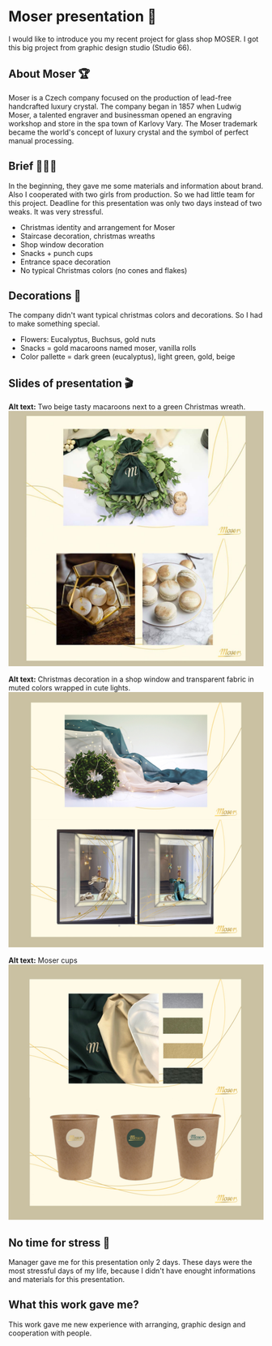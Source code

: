
# Moser presentation 🥂

I would like to introduce you my recent project for glass shop MOSER. I got this big project from graphic design studio (Studio 66).


## About Moser 🏆

Moser is a Czech company focused on the production of lead-free handcrafted luxury crystal. The company began in 1857 when Ludwig Moser, a talented engraver and businessman opened an engraving workshop and store in the spa town of Karlovy Vary. The Moser trademark became the world's concept of luxury crystal and the symbol of perfect manual processing.

## Brief 👩🏽‍💻

In the beginning, they gave me some materials and information about brand. Also I cooperated with two girls from production. So we had little team for this project. Deadline for this presentation was only two days instead of two weaks. It was very stressful. 

- Christmas identity and arrangement for Moser
- Staircase decoration, christmas wreaths
- Shop window decoration
- Snacks + punch cups
- Entrance space decoration
- No typical Christmas colors (no cones and flakes)

## Decorations 🍃

The company didn't want typical christmas colors and decorations. So I had to make something special. 

- Flowers: Eucalyptus, Buchsus, gold nuts
- Snacks = gold macaroons named moser, vanilla rolls
- Color pallette = dark green (eucalyptus), light green, gold, beige

## Slides of presentation 🎬

**Alt text:** Two beige tasty macaroons next to a green Christmas wreath. 
![image](moser1.jpg)

**Alt text:** Christmas decoration in a shop window and transparent fabric in muted colors wrapped in cute lights.
![image](moser2.jpg)

**Alt text:** Moser cups
![image](moser3.jpg)


## No time for stress 🤯

Manager gave me for this presentation only 2 days. These days were the most stressful days of my life, because I didn't have enought informations and materials for this presentation. 

## What this work gave me?

This work gave me new experience with arranging, graphic design and cooperation with people.

